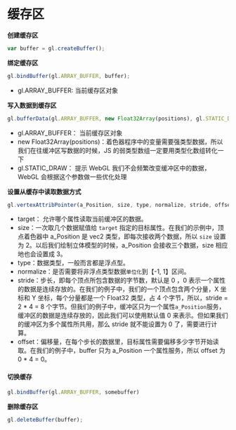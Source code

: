 # 缓存区

**创建缓存区**

```js
var buffer = gl.createBuffer();
```

**绑定缓存区**

```js
gl.bindBuffer(gl.ARRAY_BUFFER, buffer);
```

* gl.ARRAY_BUFFER: 当前缓存区对象

**写入数据到缓存区**

```js
gl.bufferData(gl.ARRAY_BUFFER, new Float32Array(positions), gl.STATIC_DRAW);
```

* gl.ARRAY_BUFFER： 当前缓存区对象
* new Float32Array(positions)：着色器程序中的变量需要强类型数据，所以我们在往缓冲区写数据的时候，JS 的弱类型数组一定要用类型化数组转化一下
* gl.STATIC_DRAW： 提示 WebGL 我们不会频繁改变缓冲区中的数据，WebGL 会根据这个参数做一些优化处理

**设置从缓存中读取数据方式**

```js
gl.vertexAttribPointer(a_Position, size, type, normalize, stride, offset)
```

- target： 允许哪个属性读取当前缓冲区的数据。
- size：一次取几个数据赋值给 `target` 指定的目标属性。在我们的示例中，顶点着色器中 a_Position 是 vec2 类型，即每次接收两个数据，所以 `size` 设置为 2。以后我们绘制立体模型的时候，a_Position 会接收三个数据，size 相应地也会设置成 3。
- type：数据类型，一般而言都是浮点型。
- normalize：是否需要将非浮点类型数据`单位化`到【-1, 1】区间。
- stride：步长，即每个顶点所包含数据的字节数，默认是 0 ，0 表示一个属性的数据是连续存放的。在我们的例子中，我们的一个顶点包含两个分量，X 坐标和 Y 坐标，每个分量都是一个 Float32 类型，占 4 个字节，所以，stride = 2 * 4 = 8 个字节。但我们的例子中，缓冲区只为一个属性`a_Position`服务，缓冲区的数据是连续存放的，因此我们可以使用默认值 0 来表示。但如果我们的缓冲区为多个属性所共用，那么 stride 就不能设置为 0 了，需要进行计算。
- offset：偏移量，在每个步长的数据里，目标属性需要偏移多少字节开始读取。在我们的例子中，buffer 只为 a_Position 一个属性服务，所以 offset 为 0 * 4 = 0。

#### 切换缓存

```js
gl.bindBuffer(gl.ARRAY_BUFFER, somebuffer)
```



**删除缓存区**

```js
gl.deleteBuffer(buffer);
```

